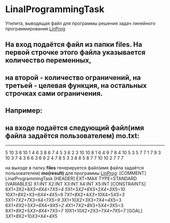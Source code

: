 # LinalProgrammingTask
Утилита, выводящая файл для программы решения задач линейного программирования [LinProg](http://linprog.skysense.ru/)

На вход подаётся файл из папки **files**. На первой строчке этого файла указывается количество переменных,
---
на второй - количество ограничений, на третьей - целевая функция, на остальных строчках сами ограничения.
---
Например:
---
на входе подаётся следующий файл(имя файла задаётся пользователем) **mo.txt**:
---
---
5
10
3 8 10 1 4
6 3 8 6 7 4
5 3 6 2 3 10
10 8 1 6 4 9
7 8 4 10 5 3
5 7 7 1 7 9
3 10 3 7 4 3
6 6 3 6 9 2
4 7 8 5 3 3
8 8 5 8 7 7
10 10 2 7 7 7

на выходе в папку **files** генерируется файл(имя файла задаётся пользователем) **mo(result)** для программы [LinProg](http://linprog.skysense.ru/):
[COMMENT]
LinalProgrammingTask
[HEADER]
EXT=MAX
TYPE=STANDARD
[VARIABLES]
X1:INT
X2:INT
X3:INT
X4:INT
X5:INT
[CONSTRAINTS]
6*X1+3*X2+8*X3+6*X4+7*X5=4
5*X1+3*X2+6*X3+2*X4+3*X5=10
10*X1+8*X2+X3+6*X4+4*X5=9
7*X1+8*X2+4*X3+10*X4+5*X5=3
5*X1+7*X2+7*X3+X4+7*X5=9
3*X1+10*X2+3*X3+7*X4+4*X5=3
6*X1+6*X2+3*X3+6*X4+9*X5=2
4*X1+7*X2+8*X3+5*X4+3*X5=3
8*X1+8*X2+5*X3+8*X4+7*X5=7
10*X1+10*X2+2*X3+7*X4+7*X5=7
[GOAL]
3*X1+8*X2+10*X3+X4+4*X5
